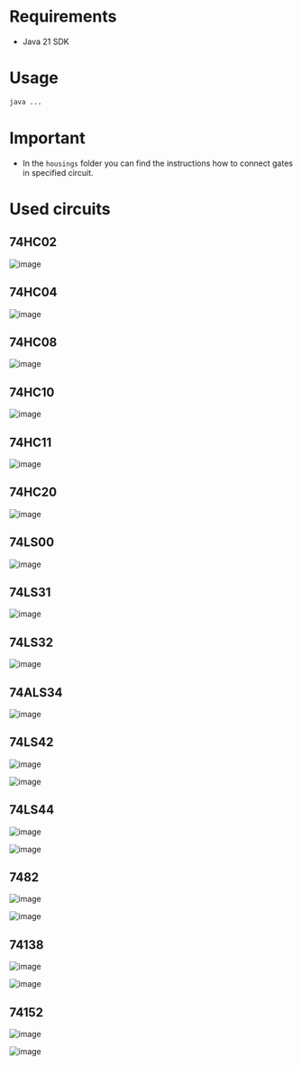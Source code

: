 # Requirements

- Java 21 SDK

# Usage

```bash
java ...
```

# Important

- In the `housings` folder you can find the instructions how to connect gates in specified circuit.

# Used circuits

## 74HC02

![image](./uj/po/simulation/docs/housings/74HC02.png)

## 74HC04

![image](./uj/po/simulation/docs/housings/74HC04.png)

## 74HC08

![image](./uj/po/simulation/docs/housings/74HC08.png)

## 74HC10

![image](./uj/po/simulation/docs/housings/74HC10.png)

## 74HC11

![image](./uj/po/simulation/docs/housings/74HC11.png)

## 74HC20

![image](./uj/po/simulation/docs/housings/74HC20.png)

## 74LS00

![image](./uj/po/simulation/docs/housings/74LS00.png)

## 74LS31

![image](./uj/po/simulation/docs/housings/74LS31.png)

## 74LS32

![image](./uj/po/simulation/docs/housings/74LS32.png)

## 74ALS34

![image](./uj/po/simulation/docs/housings/74ALS34.png)

## 74LS42

![image](./uj/po/simulation/docs/housings/74LS42_1.png)

![image](./uj/po/simulation/docs/housings/74LS42_2.png)

## 74LS44

![image](./uj/po/simulation/docs/housings/74LS44_1.png)

![image](./uj/po/simulation/docs/housings/74LS44_2.png)

## 7482

![image](./uj/po/simulation/docs/housings/7482_1.png)

![image](./uj/po/simulation/docs/housings/7482_2.png)

## 74138

![image](./uj/po/simulation/docs/housings/74138_1.png)

![image](./uj/po/simulation/docs/housings/74138_2.png)

## 74152

![image](./uj/po/simulation/docs/housings/74152_1.png)

![image](./uj/po/simulation/docs/housings/74152_2.png)
